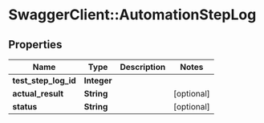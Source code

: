 # SwaggerClient::AutomationStepLog

## Properties
Name | Type | Description | Notes
------------ | ------------- | ------------- | -------------
**test_step_log_id** | **Integer** |  | 
**actual_result** | **String** |  | [optional] 
**status** | **String** |  | [optional] 



